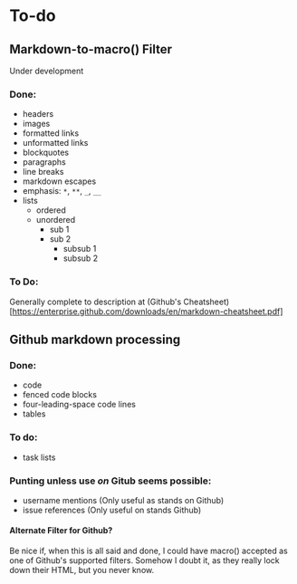 # To-do

## Markdown-to-macro\(\) Filter

Under development

### Done:

* headers
* images
* formatted links
* unformatted links
* blockquotes
* paragraphs
* line breaks
* markdown escapes
* emphasis: `*`, `**`, `_`, `__`
* lists
  * ordered
  * unordered
    * sub 1
    * sub 2
      * subsub 1
      * subsub 2

### To Do:

Generally complete to description at (Github's Cheatsheet)[https://enterprise.github.com/downloads/en/markdown-cheatsheet.pdf]

## Github markdown processing

### Done:

* code
* fenced code blocks
* four-leading-space code lines
* tables

### To do:

* task lists

### Punting unless use *on* Gitub seems possible:

* username mentions \(Only useful as stands on Github\)
* issue references \(Only useful on stands Github\)

#### Alternate Filter for Github?

Be nice if, when this is all said and done, I could have macro\(\) accepted
as one of Github's supported filters. Somehow I doubt it, as they really
lock down their HTML, but you never know.

